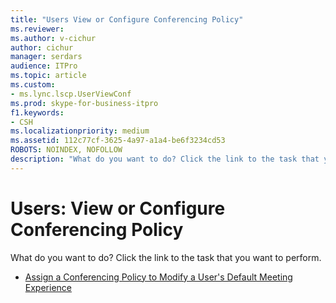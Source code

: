 ```yaml
---
title: "Users View or Configure Conferencing Policy"
ms.reviewer: 
ms.author: v-cichur
author: cichur
manager: serdars
audience: ITPro
ms.topic: article
ms.custom:
- ms.lync.lscp.UserViewConf
ms.prod: skype-for-business-itpro
f1.keywords:
- CSH
ms.localizationpriority: medium
ms.assetid: 112c77cf-3625-4a97-a1a4-be6f3234cd53
ROBOTS: NOINDEX, NOFOLLOW
description: "What do you want to do? Click the link to the task that you want to perform."
---
```


# Users: View or Configure Conferencing Policy

What do you want to do? Click the link to the task that you want to perform.

- [Assign a Conferencing Policy to Modify a User's Default Meeting Experience](/previous-versions/office/lync-server-2013/lync-server-2013-assign-a-per-user-conferencing-policy)